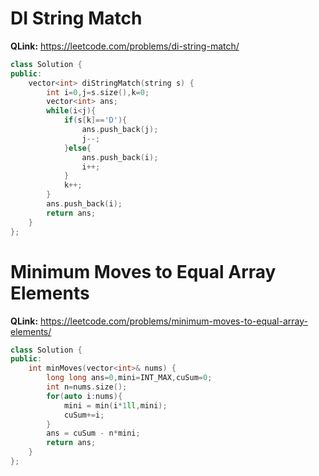 # DI String Match
**QLink:** https://leetcode.com/problems/di-string-match/

```c++
class Solution {
public:
    vector<int> diStringMatch(string s) {
        int i=0,j=s.size(),k=0;
        vector<int> ans;
        while(i<j){
            if(s[k]=='D'){
                ans.push_back(j);
                j--;
            }else{
                ans.push_back(i);
                i++;
            }
            k++;
        }
        ans.push_back(i);
        return ans;
    }
};
```

# Minimum Moves to Equal Array Elements
**QLink:** https://leetcode.com/problems/minimum-moves-to-equal-array-elements/

```c++
class Solution {
public:
    int minMoves(vector<int>& nums) {
        long long ans=0,mini=INT_MAX,cuSum=0;
        int n=nums.size();
        for(auto i:nums){
            mini = min(i*1ll,mini);
            cuSum+=i;
        }
        ans = cuSum - n*mini;
        return ans;
    }
};
```
